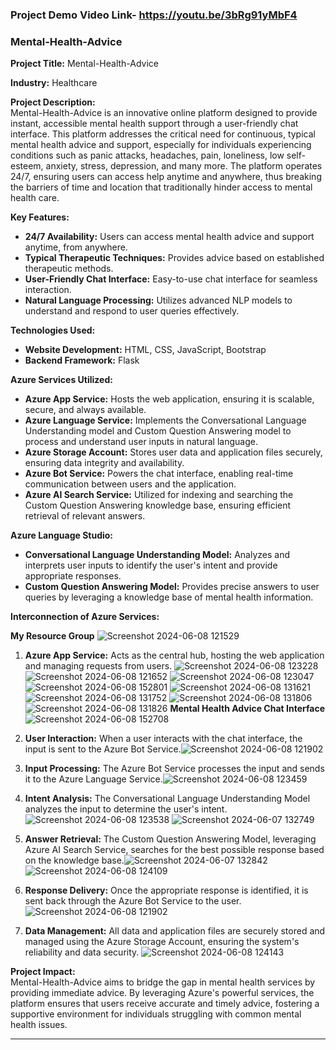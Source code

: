### Project Demo Video Link- https://youtu.be/3bRg91yMbF4

### Mental-Health-Advice

**Project Title:** Mental-Health-Advice

**Industry:** Healthcare

**Project Description:**  
Mental-Health-Advice is an innovative online platform designed to provide instant, accessible mental health support through a user-friendly chat interface. This platform addresses the critical need for continuous, typical mental health advice and support, especially for individuals experiencing conditions such as panic attacks, headaches, pain, loneliness, low self-esteem, anxiety, stress, depression, and many more. The platform operates 24/7, ensuring users can access help anytime and anywhere, thus breaking the barriers of time and location that traditionally hinder access to mental health care.

**Key Features:**

- **24/7 Availability:** Users can access mental health advice and support anytime, from anywhere.
- **Typical Therapeutic Techniques:** Provides advice based on established therapeutic methods.
- **User-Friendly Chat Interface:** Easy-to-use chat interface for seamless interaction.
- **Natural Language Processing:** Utilizes advanced NLP models to understand and respond to user queries effectively.

**Technologies Used:**

- **Website Development:** HTML, CSS, JavaScript, Bootstrap
- **Backend Framework:** Flask

**Azure Services Utilized:**

- **Azure App Service:** Hosts the web application, ensuring it is scalable, secure, and always available.
- **Azure Language Service:** Implements the Conversational Language Understanding model and Custom Question Answering model to process and understand user inputs in natural language.
- **Azure Storage Account:** Stores user data and application files securely, ensuring data integrity and availability.
- **Azure Bot Service:** Powers the chat interface, enabling real-time communication between users and the application.
- **Azure AI Search Service:** Utilized for indexing and searching the Custom Question Answering knowledge base, ensuring efficient retrieval of relevant answers.

**Azure Language Studio:**
- **Conversational Language Understanding Model:** Analyzes and interprets user inputs to identify the user's intent and provide appropriate responses.
- **Custom Question Answering Model:** Provides precise answers to user queries by leveraging a knowledge base of mental health information.

**Interconnection of Azure Services:**

**My Resource Group**
![Screenshot 2024-06-08 121529](https://github.com/Barun-me/Mental-Health-Advice/assets/156335152/935ea104-a1ab-42b5-bd74-390c80d07894)

1. **Azure App Service:** Acts as the central hub, hosting the web application and managing requests from users. ![Screenshot 2024-06-08 123228](https://github.com/Barun-me/Mental-Health-Advice/assets/156335152/d1e37072-f191-4b7a-b9d0-ad27fcfc73bd)
![Screenshot 2024-06-08 121652](https://github.com/Barun-me/Mental-Health-Advice/assets/156335152/dcc476aa-2377-4391-85c6-6af4f9f9a536)
![Screenshot 2024-06-08 123047](https://github.com/Barun-me/Mental-Health-Advice/assets/156335152/160adc7c-8f97-4b65-a9e6-a99986c345e2)
![Screenshot 2024-06-08 152801](https://github.com/Barun-me/Mental-Health-Advice/assets/156335152/f7a58a40-e340-43b0-9d2f-4042e480b6d9)
![Screenshot 2024-06-08 131621](https://github.com/Barun-me/Mental-Health-Advice/assets/156335152/49aa5912-f845-4458-8bf1-d427d638f4c9)
![Screenshot 2024-06-08 131752](https://github.com/Barun-me/Mental-Health-Advice/assets/156335152/f13d0236-537a-4f98-ad10-f167171bd25b)
![Screenshot 2024-06-08 131806](https://github.com/Barun-me/Mental-Health-Advice/assets/156335152/029d9a45-f04a-46ee-8426-b57eb8e52276)
![Screenshot 2024-06-08 131826](https://github.com/Barun-me/Mental-Health-Advice/assets/156335152/539dadf7-537c-4902-b590-edffcb2ed6e3)
**Mental Health Advice Chat Interface**
![Screenshot 2024-06-08 152708](https://github.com/Barun-me/Mental-Health-Advice/assets/156335152/93c9c92a-f041-4ba4-aa84-2b1ebc73789c)


2. **User Interaction:** When a user interacts with the chat interface, the input is sent to the Azure Bot Service.![Screenshot 2024-06-08 121902](https://github.com/Barun-me/Mental-Health-Advice/assets/156335152/d9c75018-e423-4e28-9e39-3b527a4cccb8)

3. **Input Processing:** The Azure Bot Service processes the input and sends it to the Azure Language Service.![Screenshot 2024-06-08 123459](https://github.com/Barun-me/Mental-Health-Advice/assets/156335152/adfac72e-d64c-42ee-a81e-694296cf6689)

4. **Intent Analysis:** The Conversational Language Understanding Model analyzes the input to determine the user's intent.![Screenshot 2024-06-08 123538](https://github.com/Barun-me/Mental-Health-Advice/assets/156335152/c6083504-6850-4f48-ab48-a2e3824a9a71)
![Screenshot 2024-06-07 132749](https://github.com/Barun-me/Mental-Health-Advice/assets/156335152/9c18c406-2a50-4aa8-b4e9-128d4a8ea79a)

5. **Answer Retrieval:** The Custom Question Answering Model, leveraging Azure AI Search Service, searches for the best possible response based on the knowledge base.![Screenshot 2024-06-07 132842](https://github.com/Barun-me/Mental-Health-Advice/assets/156335152/3c712646-1774-4741-9c2f-7691fd3f30e8)
![Screenshot 2024-06-08 124109](https://github.com/Barun-me/Mental-Health-Advice/assets/156335152/d3f9e8da-f46f-426f-b392-b90f3184c8f5)

6. **Response Delivery:** Once the appropriate response is identified, it is sent back through the Azure Bot Service to the user.![Screenshot 2024-06-08 121902](https://github.com/Barun-me/Mental-Health-Advice/assets/156335152/82723024-d040-4c37-bd37-22d21b95f50c)

7. **Data Management:** All data and application files are securely stored and managed using the Azure Storage Account, ensuring the system's reliability and data security.
![Screenshot 2024-06-08 124143](https://github.com/Barun-me/Mental-Health-Advice/assets/156335152/3c2ea446-c74c-4a34-8bdd-e014a055a8fc)

**Project Impact:**  
Mental-Health-Advice aims to bridge the gap in mental health services by providing immediate advice. By leveraging Azure's powerful services, the platform ensures that users receive accurate and timely advice, fostering a supportive environment for individuals struggling with common mental health issues.

---
